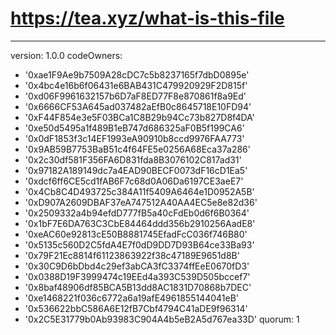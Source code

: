 # https://tea.xyz/what-is-this-file
---
version: 1.0.0
codeOwners:
  - '0xae1F9Ae9b7509A28cDC7c5b8237165f7dbD0895e'
  - '0x4bc4e16b6f06431e6BAB431C479920929F2D815f'
  - '0xd06F9961632157b6D7aF8ED77F8e870861f8a9Ed'
  - '0x6666CF53A645ad037482aEfB0c8645718E10FD94'
  - '0xF44F854e3e5F03BCa1C8B29b94Cc73b827D8f4DA'
  - '0xe50d5495a1f489B1eB747d686325aF0B5f199CA6'
  - '0x0dF1853f3c14EF1993eA90910b8ccd9976FAA773'
  - '0x9AB59B7753BaB51c4f64FE5e0256A68Eca37a286'
  - '0x2c30df581F356FA6D831fda8B3076102C817ad31'
  - '0x97182A189149dc7a4EAD90BECF0073dF16cD1Ea5'
  - '0xdcf6ff6CE5cd1fAB6F7c68d0A06Da6197CE3aeE7'
  - '0x4Cb8C4D493725c384A11f5409A6464e1D0952A5B'
  - '0xD907A2609DBAF37eA747512A40AA4EC5e8e82d36'
  - '0x2509332a4b94efdD777fB5a40cFdEb0d6f6B0364'
  - '0x1bF7E6DA763C3CbE84464ddd356b2910256AadE8'
  - '0xeAC60e92813cE50B8881745EfadFcC036f746B80'
  - '0x5135c560D2C5fdA4E7f0dD9DD7D93B64ce33Ba93'
  - '0x79F21Ec8814f61123863922f38c47189E9651d8B'
  - '0x30C9D6bDbd4c29ef3abCA3fC3374ffEeE0670fD3'
  - '0x0388D19F3999474c19EEd4a393C539D505bccef7'
  - '0x8baf48906df85BCA5B13dd8AC1831D70868b7DEC'
  - '0xe1468221f036c6772a6a19afE4961855144041eB'
  - '0x536622bbC586A6E12fB7Cbf4794C41aDE9f96314'
  - '0x2C5E31779b0Ab93983C904A4b5eB2A5d767ea33D'
quorum: 1
